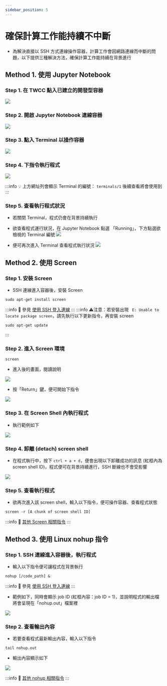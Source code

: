 ```yaml
---
sidebar_position: 5
---
```


# 確保計算工作能持續不中斷


- 為解決直接以 SSH 方式連線操作容器，計算工作會因網路連線而中斷的問題，以下提供三種解決方法，確保計算工作能持續在背景進行

## Method 1. 使用 Jupyter Notebook

### Step 1. 在 TWCC 點入已建立的開發型容器

![](https://cos.twcc.ai/SYS-MANUAL/uploads/upload_248954d46886713138afa6f68486fa40.png)



### Step 2. 開啟 Jupyter Notebook 連線容器

![](https://cos.twcc.ai/SYS-MANUAL/uploads/upload_c4b11ac00cb6e7dd5f7386b18c5a57ba.png)



### Step 3. 點入 Terminal 以操作容器
![](https://cos.twcc.ai/SYS-MANUAL/uploads/upload_a027717a19eb85582f5f893ec2ed999c.png)



### Step 4. 下指令執行程式
![](https://cos.twcc.ai/SYS-MANUAL/uploads/upload_92e9382801d6dd746faeffa8043ddb86.png)


:::info
:bulb: 上方網址列會顯示 Terminal 的編號： `terminals/1` 後續查看將會使用到
:::
### Step 5. 查看執行程式狀況
- 若關閉 Terminal，程式仍會在背景持續執行
- 欲查看程式運行狀況，在 Jupyter Notebook 點選 「Running」，下方點選欲檢視的 Terminal 編號
![](https://cos.twcc.ai/SYS-MANUAL/uploads/upload_b4acc84b64bb17c41533b4718a74bcc2.png)


- 便可再次進入 Terminal 查看程式執行狀況
![](https://cos.twcc.ai/SYS-MANUAL/uploads/upload_62ab66f669dfb35b75aaec84c0ee1993.png)




## Method 2. 使用 Screen 

### Step 1. 安裝 Screen

- SSH 連線進入容器後，安裝 Screen 

```bash=
sudo apt-get install screen
```

:::info
:book: 參見 [<ins>使用 SSH 登入連線</ins>](https://www.twcc.ai/doc?page=container#使用-SSH-登入連線)
:::
:::info
:warning:注意：若安裝出現 ` E: Unable to locate package screen`，請先執行以下更新指令，再安裝 screen
```bash=
sudo apt-get update
```
:::


### Step 2. 進入 Screen 環境
```bash=
screen
```
- 進入後的畫面，閱讀說明

![](https://cos.twcc.ai/SYS-MANUAL/uploads/upload_47056d9911ee362ef05bc9e6ac33febc.png)


- 按「Return」鍵，便可開始下指令

![](https://cos.twcc.ai/SYS-MANUAL/uploads/upload_e1b9bebfacbf19334f64d7f9c5b4cd7b.png)



### Step 3. 在 Screen Shell 內執行程式

- 執行範例如下

![](https://cos.twcc.ai/SYS-MANUAL/uploads/upload_0017c6102df15b490d4492adf889470a.png)



### Step 4. 卸離 (detach) screen shell

- 在程式執行中，按下 `ctrl + a + d`，便會出現以下卸離成功的訊息 (紅框內為 screen shell ID)，程式便可在背景持續進行，SSH 斷線也不會受影響

![](https://cos.twcc.ai/SYS-MANUAL/uploads/upload_017ef5c98429becb339bd36d43cdc7d2.png)



### Step 5. 查看執行程式

- 欲再次進入該 screen shell，輸入以下指令，便可操作容器、查看程式狀態

```bash=
screen -r [A chunk of screen shell ID]
```
:::info
:book: [<ins>其他 Screen 相關指令</ins>](https://blog.gtwang.org/linux/screen-command-examples-to-manage-linux-terminals/)
:::

## Method 3. 使用 Linux nohup 指令

### Step 1. SSH 連線進入容器後，執行程式

- 輸入以下指令便可讓程式在背景執行

```bash=
nohup [/code_path] &
```
:::info
:book: 參見 [<ins>使用 SSH 登入連線</ins>](https://man.twcc.ai/s/SJlZnSOaN#%E4%BD%BF%E7%94%A8-SSH-%E7%99%BB%E5%85%A5%E9%80%A3%E7%B7%9A)
:::
- 範例如下，同時會顯示 job ID (紅框內容：job ID = 1)，並說明程式的輸出檔將會呈現在「nohup.out」檔案裡 

![](https://cos.twcc.ai/SYS-MANUAL/uploads/upload_d220eceddf16a2cc6c0e29a2af8b569b.png)


### Step 2. 查看輸出內容

- 若要查看程式最新輸出內容，輸入以下指令

```bash=
tail nohup.out
```
- 輸出內容顯示如下

![](https://cos.twcc.ai/SYS-MANUAL/uploads/upload_a118f65cfb32d6b14fb291a322ca56b2.png)



:::info
:book: [<ins>其他 nohup 相關指令</ins>](https://blog.gtwang.org/linux/linux-nohup-command-tutorial/)
:::
